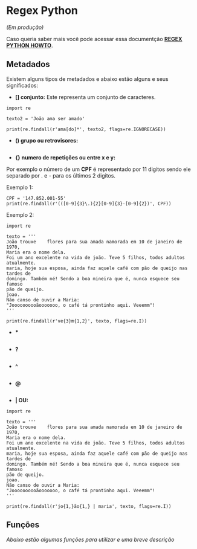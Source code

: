 # Regex Python
_(Em produção)_

Caso queria saber mais você pode acessar essa documentção __[REGEX PYTHON HOWTO](https://docs.python.org/pt-br/2.7/howto/regex.html#:~:text=Este%20documento%20%C3%A9%20um%20tutorial%20introdut%C3%B3rio%20sobre%20express%C3%B5es,que%20a%20se%C3%A7%C3%A3o%20correspondente%20%C3%A0%20documenta%C3%A7%C3%A3o%20do%20m%C3%B3dulo.)__.

## Metadados

Existem alguns tipos de metadados e abaixo estão alguns e seus significados:

- __[] conjunto:__
Este representa um conjunto de caracteres.

```
import re

texto2 = 'João ama ser amado'

print(re.findall(r'ama[do]*', texto2, flags=re.IGNORECASE))
```

- __() grupo ou retrovisores:__

```
```

- __{} numero de repetições ou entre x e y:__

Por exemplo o número de um __CPF__ é representado por 11 digitos sendo ele separado por . e - para os últimos 2 digitos.

Exemplo 1:

```
CPF = '147.852.001-55'
print(re.findall(r'(([0-9]{3}\.){2}[0-9]{3}-[0-9]{2})', CPF))
```

Exemplo 2:

```
import re

texto = '''
João trouxe    flores para sua amada namorada em 10 de janeiro de 1970,
Maria era o nome dela.
Foi um ano excelente na vida de joão. Teve 5 filhos, todos adultos atualmente.
maria, hoje sua esposa, ainda faz aquele café com pão de queijo nas tardes de
domingo. Também né! Sendo a boa mineira que é, nunca esquece seu famoso
pão de queijo.
joao.
Não canso de ouvir a Maria:
"Joooooooooãooooooo, o café tá prontinho aqui. Veeemm"!
'''

print(re.findall(r've{3}m{1,2}', texto, flags=re.I))

```


- __*__

```
```

- __?__

```
```

- __^__

```
```

- __@__


```
```

- __| OU:__


```
import re

texto = '''
João trouxe    flores para sua amada namorada em 10 de janeiro de 1970,
Maria era o nome dela.
Foi um ano excelente na vida de joão. Teve 5 filhos, todos adultos atualmente.
maria, hoje sua esposa, ainda faz aquele café com pão de queijo nas tardes de
domingo. Também né! Sendo a boa mineira que é, nunca esquece seu famoso
pão de queijo.
joao.
Não canso de ouvir a Maria:
"Joooooooooãooooooo, o café tá prontinho aqui. Veeemm"!
'''

print(re.findall(r'jo{1,}ão{1,} | maria', texto, flags=re.I))

```


## Funções

_Abaixo estão algumas funções para utilizar e uma breve descrição_